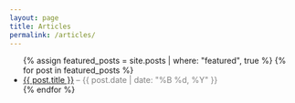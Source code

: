 ```yaml
---
layout: page
title: Articles
permalink: /articles/
---
```


<amp-img width="600" height="300" layout="responsive" src="http://lorempixel.com/600/300/sports"></amp-img>

<ul>
  {% assign featured_posts = site.posts | where: "featured", true %}
  {% for post in featured_posts %}
    <li>
      <a href="{{ post.url | relative_url }}">{{ post.title }}</a>
      <span style="color: gray;"> – {{ post.date | date: "%B %d, %Y" }}</span>
    </li>
  {% endfor %}
</ul>
